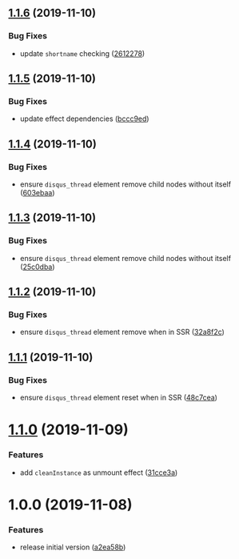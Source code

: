 ## [1.1.6](https://github.com/aquariuslt/react-disqus-components/compare/v1.1.5...v1.1.6) (2019-11-10)


### Bug Fixes

* update `shortname` checking ([2612278](https://github.com/aquariuslt/react-disqus-components/commit/26122783f077f1e04ad76970fc7b7a8c16c589ed))

## [1.1.5](https://github.com/aquariuslt/react-disqus-components/compare/v1.1.4...v1.1.5) (2019-11-10)


### Bug Fixes

* update effect dependencies ([bccc9ed](https://github.com/aquariuslt/react-disqus-components/commit/bccc9ed27d18c78da8d1913061fd2e7877b6089f))

## [1.1.4](https://github.com/aquariuslt/react-disqus-components/compare/v1.1.3...v1.1.4) (2019-11-10)


### Bug Fixes

* ensure `disqus_thread` element remove child nodes without itself ([603ebaa](https://github.com/aquariuslt/react-disqus-components/commit/603ebaa20b922f2ec64c10b26fe675974eb99441))

## [1.1.3](https://github.com/aquariuslt/react-disqus-components/compare/v1.1.2...v1.1.3) (2019-11-10)


### Bug Fixes

* ensure `disqus_thread` element remove child nodes without itself ([25c0dba](https://github.com/aquariuslt/react-disqus-components/commit/25c0dbaf3df6e062cf20831e0d2a0b9b9440c8b3))

## [1.1.2](https://github.com/aquariuslt/react-disqus-components/compare/v1.1.1...v1.1.2) (2019-11-10)


### Bug Fixes

* ensure `disqus_thread` element remove when in SSR ([32a8f2c](https://github.com/aquariuslt/react-disqus-components/commit/32a8f2ccb7886a64a8f15af11cffeb3e9d4f5d07))

## [1.1.1](https://github.com/aquariuslt/react-disqus-components/compare/v1.1.0...v1.1.1) (2019-11-10)


### Bug Fixes

* ensure `disqus_thread` element reset when in SSR ([48c7cea](https://github.com/aquariuslt/react-disqus-components/commit/48c7ceabf3a488addbb1d524fdb2ddefc34be43b))

# [1.1.0](https://github.com/aquariuslt/react-disqus-components/compare/v1.0.0...v1.1.0) (2019-11-09)


### Features

* add `cleanInstance` as unmount effect ([31cce3a](https://github.com/aquariuslt/react-disqus-components/commit/31cce3a184dc253d524eb00f2d7cd4a20fffea01))

# 1.0.0 (2019-11-08)


### Features

* release initial version ([a2ea58b](https://github.com/aquariuslt/react-disqus-components/commit/a2ea58bc9f749cb3ee0183d39a73bbdfa3b63ae0))
